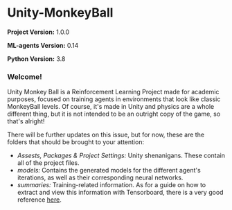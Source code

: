 # Unity-MonkeyBall
**Project Version:** 1.0.0

**ML-agents Version:** 0.14

**Python Version:** 3.8

### Welcome!
Unity Monkey Ball is a Reinforcement Learning Project made for academic purposes, focused on training agents in environments that look like classic MonkeyBall levels. Of course, it's made in Unity and physics are a whole different thing, but it is not intended to be an outright copy of the game, so that's alright!

There will be further updates on this issue, but for now, these are the folders that should be brought to your attention:

- *Assests, Packages & Project Settings:* Unity shenanigans. These contain all of the project files.
- *models:* Contains the generated models for the different agent's iterations, as well as their corresponding neural networks.
- *summaries:* Training-related information. As for a guide on how to extract and view this information with Tensorboard, there is a very good reference [here](https://github.com/gzrjzcx/ML-agents/blob/master/docs/Training-ML-Agents.md).

